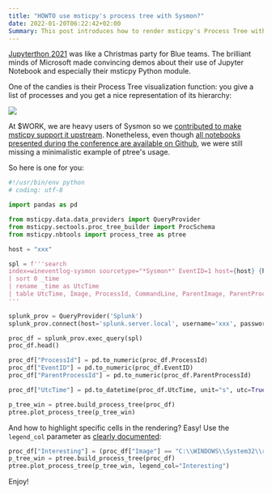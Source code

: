 ```yaml
---
title: "HOWTO use msticpy's process tree with Sysmon?"
date: 2022-01-20T06:22:42+02:00
Summary: This post introduces how to render msticpy's Process Tree with Sysmon telemetry.
---
```


[Jupyterthon 2021](https://infosecjupyterthon.com/introduction.html) was like a Christmas party for Blue teams. The brilliant minds of Microsoft made  convincing demos about their use of Jupyter Notebook and especially their msticpy Python module.

One of the candies is their Process Tree visualization function: you give a list of processes and you get a nice representation of its hierarchy:

![](/images/9dc9a604a23586b7b5d52f340aa070d0da7f23e3.png)

At $WORK, we are heavy users of Sysmon so we [contributed to make msticpy support it upstream](https://github.com/microsoft/msticpy/pull/267). Nonetheless, even though [all notebooks presented during the conference are available on Github](https://github.com/OTRF/infosec-jupyterthon/tree/master/workshops/2021), we were still missing a minimalistic example of ptree's usage.

So here is one for you:

```python
#!/usr/bin/env python
# coding: utf-8

import pandas as pd

from msticpy.data.data_providers import QueryProvider
from msticpy.sectools.proc_tree_builder import ProcSchema
from msticpy.nbtools import process_tree as ptree

host = "xxx"

spl = f'''search 
index=wineventlog-sysmon sourcetype="*Sysmon*" EventID=1 host={host} {host}
| sort 0 _time
| rename _time as UtcTime
| table UtcTime, Image, ProcessId, CommandLine, ParentImage, ParentProcessId, LogonId, ParentCommandLine, Computer, EventID
'''

splunk_prov = QueryProvider('Splunk')
splunk_prov.connect(host='splunk.server.local', username='xxx', password="xxx")

proc_df = splunk_prov.exec_query(spl)
proc_df.head()

proc_df["ProcessId"] = pd.to_numeric(proc_df.ProcessId)
proc_df["EventID"] = pd.to_numeric(proc_df.EventID)
proc_df["ParentProcessId"] = pd.to_numeric(proc_df.ParentProcessId)

proc_df["UtcTime"] = pd.to_datetime(proc_df.UtcTime, unit="s", utc=True)

p_tree_win = ptree.build_process_tree(proc_df)
ptree.plot_process_tree(p_tree_win)
```

And how to highlight specific cells in the rendering? Easy! Use the `legend_col` parameter as [clearly documented](https://msticpy.readthedocs.io/en/latest/visualization/ProcessTree.html?highlight=processtree#process-tree-plotting-syntax):

```python
proc_df["Interesting"] = (proc_df["Image"] == "C:\\WINDOWS\\System32\\rundll32.exe").astype(int)
p_tree_win = ptree.build_process_tree(proc_df)
ptree.plot_process_tree(p_tree_win, legend_col="Interesting")
```

Enjoy!

